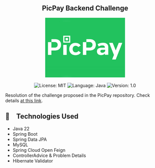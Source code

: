 <h2 align="center">
  PicPay Backend Challenge
</h2>

<p align="center" width="100%">
    <img width="50%" src="https://github.com/ezbueno/picpay-backend-challenge/blob/main/images/picpay-logo.jpg"> 
</p>

<p align="center">
  <img alt="License: MIT" src="https://img.shields.io/badge/license-MIT-%2304D361">
  <img alt="Language: Java" src="https://img.shields.io/badge/language-java-green">
  <img alt="Version: 1.0" src="https://img.shields.io/badge/version-1.0-yellowgreen">
</p>

Resolution of the challenge proposed in the PicPay repository. Check details [at this link](https://github.com/PicPay/picpay-desafio-backend).

## :rocket: Technologies Used

* Java 22
* Spring Boot
* Spring Data JPA
* MySQL
* Spring Cloud Open Feign
* ControllerAdvice & Problem Details
* Hibernate Validator